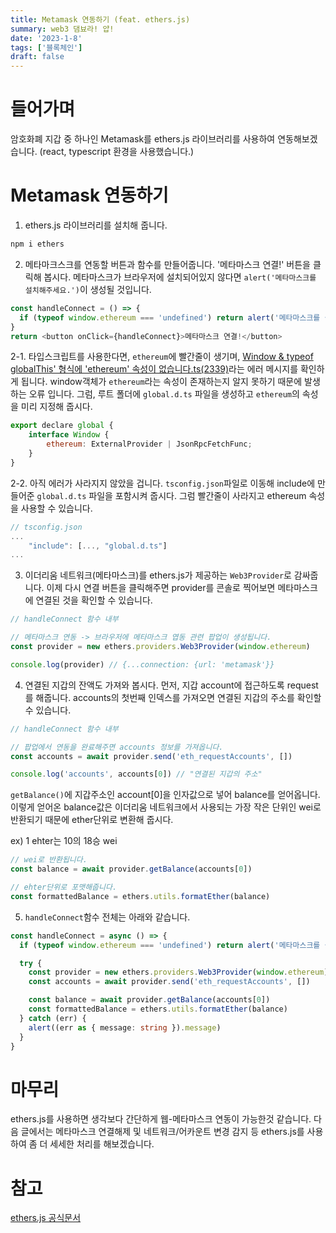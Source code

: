 ```yaml
---
title: Metamask 연동하기 (feat. ethers.js)
summary: web3 댐뵤라! 얍!
date: '2023-1-8'
tags: ['블록체인']
draft: false
---
```


# 들어가며

암호화폐 지갑 중 하나인 Metamask를 ethers.js 라이브러리를 사용하여 연동해보겠습니다. (react, typescript 환경을 사용했습니다.)

# Metamask 연동하기

1. ethers.js 라이브러리를 설치해 줍니다.

```js
npm i ethers
```

2. 메타마크스크를 연동할 버튼과 함수를 만들어줍니다.
   '메타마스크 연결!' 버튼을 클릭해 봅시다.
   메타마스크가 브라우저에 설치되어있지 않다면 `alert('메타마스크를 설치해주세요.')`이 생성될 것입니다.

```js
const handleConnect = () => {
  if (typeof window.ethereum === 'undefined') return alert('메타마스크를 설치해주세요.')
}
return <button onClick={handleConnect}>메타마스크 연결!</button>
```

2-1. 타입스크립트를 사용한다면, `ethereum`에 빨간줄이 생기며, <u>Window & typeof globalThis' 형식에 'ethereum' 속성이 없습니다.ts(2339)</u>라는 에러 메시지를 확인하게 됩니다. window객체가 `ethereum`라는 속성이 존재하는지 알지 못하기 때문에 발생하는 오류 입니다. 그럼, 루트 폴더에 `global.d.ts` 파일을 생성하고 `ethereum`의 속성을 미리 지정해 줍시다.

```js
export declare global {
	interface Window {
		ethereum: ExternalProvider | JsonRpcFetchFunc;
	}
}
```

2-2. 아직 에러가 사라지지 않았을 겁니다. `tsconfig.json`파일로 이동해 include에 만들어준 `global.d.ts` 파일을 포함시켜 줍시다. 그럼 빨간줄이 사라지고 ethereum 속성을 사용할 수 있습니다.

```js
// tsconfig.json
...
	"include": [..., "global.d.ts"]
...
```

3. 이더리움 네트워크(메타마스크)를 ethers.js가 제공하는 `Web3Provider`로 감싸줍니다. 이제 다시 연결 버튼을 클릭해주면
   provider를 콘솔로 찍어보면 메타마스크에 연결된 것을 확인할 수 있습니다.

```js
// handleConnect 함수 내부

// 메타마스크 연동 -> 브라우저에 메타마스크 엽동 관련 팝업이 생성됩니다.
const provider = new ethers.providers.Web3Provider(window.ethereum)

console.log(provider) // {...connection: {url: 'metamask'}}
```

4. 연결된 지갑의 잔액도 가져와 봅시다.
   먼저, 지갑 account에 접근하도록 request를 해줍니다. accounts의 첫번째 인덱스를 가져오면 연결된 지갑의 주소를 확인할 수 있습니다.

```js
// handleConnect 함수 내부

// 팝업에서 연동을 완료해주면 accounts 정보를 가져옵니다.
const accounts = await provider.send('eth_requestAccounts', [])

console.log('accounts', accounts[0]) // "연결된 지갑의 주소"
```

`getBalance()`에 지갑주소인 account[0]을 인자값으로 넣어 balance를 얻어옵니다.
이렇게 얻어온 balance값은 이더리움 네트워크에서 사용되는 가장 작은 단위인 wei로 반환되기 때문에 ether단위로 변환해 줍시다.

ex) 1 ehter는 10의 18승 wei

```js
// wei로 반환됩니다.
const balance = await provider.getBalance(accounts[0])

// ehter단위로 포맷해줍니다.
const formattedBalance = ethers.utils.formatEther(balance)
```

5. `handleConnect`함수 전체는 아래와 같습니다.

```ts
const handleConnect = async () => {
  if (typeof window.ethereum === 'undefined') return alert('메타마스크를 설치해주세요.')

  try {
    const provider = new ethers.providers.Web3Provider(window.ethereum)
    const accounts = await provider.send('eth_requestAccounts', [])

    const balance = await provider.getBalance(accounts[0])
    const formattedBalance = ethers.utils.formatEther(balance)
  } catch (err) {
    alert((err as { message: string }).message)
  }
}
```

# 마무리

ethers.js를 사용하면 생각보다 간단하게 웹-메타마스크 연동이 가능한것 같습니다. 다음 글에서는 메타마스크 연결해제 및 네트워크/어카운트 변경 감지 등 ethers.js를 사용하여 좀 더 세세한 처리를 해보겠습니다.

# 참고

[ethers.js 공식문서](https://docs.ethers.org/v5/getting-started/#getting-started--connecting)
